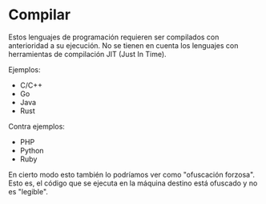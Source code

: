 
# Compilar

Estos lenguajes de programación requieren ser compilados con anterioridad a su ejecución.
No se tienen en cuenta los lenguajes con herramientas de compilación JIT (Just In Time).

Ejemplos:
* C/C++
* Go
* Java
* Rust

Contra ejemplos:
* PHP
* Python
* Ruby

En cierto modo esto también lo podríamos ver como "ofuscación forzosa". Esto es, el código que se ejecuta en la máquina destino está ofuscado y no es "legible".

